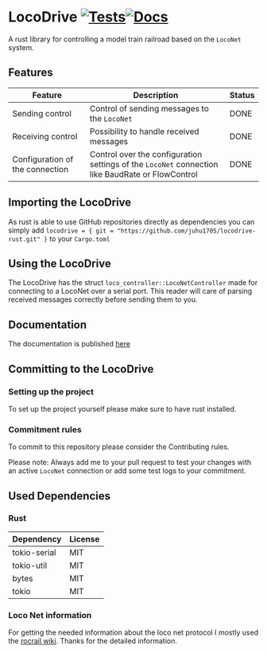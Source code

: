 # LocoDrive [![Tests](https://github.com/juhu1705/locodrive-rust/actions/workflows/rust.yml/badge.svg?branch=main)](https://github.com/juhu1705/locodrive-rust/actions/workflows/rust.yml)[![Docs](https://github.com/juhu1705/locodrive-rust/actions/workflows/doc.yml/badge.svg?branch=main)](https://github.com/juhu1705/locodrive-rust/actions/workflows/doc.yml)

A rust library for controlling a model train railroad based on the `LocoNet` system.

## Features
| Feature                          | Description                                                                                      | Status |
|----------------------------------|--------------------------------------------------------------------------------------------------|--------|
| Sending control                  | Control of sending messages to the `LocoNet`                                                     | DONE   |
| Receiving control                | Possibility to handle received messages                                                          | DONE   |
| Configuration of the connection  | Control over the configuration settings of the `LocoNet` connection like BaudRate or FlowControl | DONE   |

## Importing the LocoDrive

As rust is able to use GitHub repositories directly as dependencies you can simply add 
`locodrive = { git = "https://github.com/juhu1705/locodrive-rust.git" }` to your `Cargo.toml`

## Using the LocoDrive

The LocoDrive has the struct `loco_controller::LocoNetController` made for connecting to a LocoNet over a serial port.
This reader will care of parsing received messages correctly before sending them to you.

## Documentation

The documentation is published [here](https://juhu1705.github.io/locodrive-rust)

## Committing to the LocoDrive

### Setting up the project

To set up the project yourself please make sure to have rust installed.

### Commitment rules

To commit to this repository please consider the Contributing rules.

Please note: Always add me to your pull request to test your changes with an active `LocoNet` connection 
or add some test logs to your commitment.

## Used Dependencies

### Rust

| Dependency   | License |
|--------------|---------|
| tokio-serial | MIT     |
| tokio-util   | MIT     |
| bytes        | MIT     |
| tokio        | MIT     |

### Loco Net information

For getting the needed information about the loco net protocol I mostly used the [rocrail wiki](https://wiki.rocrail.net/doku.php?id=loconet:ln-pe-en). Thanks for the detailed information.